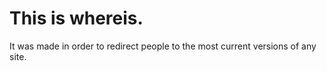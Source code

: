 # This is whereis.
It was made in order to redirect people to the most current versions of any site.
